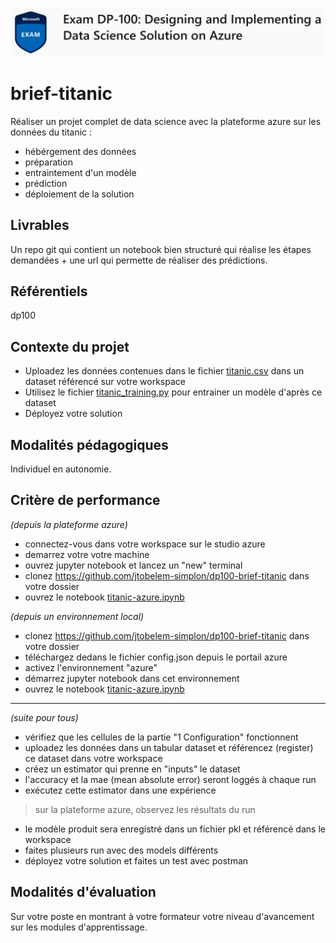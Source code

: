 ![dp100 image](img/dp100.png)

# brief-titanic

Réaliser un projet complet de data science avec la plateforme azure sur les données du titanic :
- hébérgement des données
- préparation
- entraintement d'un modèle
- prédiction
- déploiement de la solution 

## Livrables

Un repo git qui contient un notebook bien structuré qui réalise les étapes demandées + une url qui permette de réaliser des prédictions.

## Référentiels

dp100

## Contexte du projet

- Uploadez les données contenues dans le fichier [titanic.csv](https://github.com/jtobelem-simplon/dp100-brief-titanic/blob/master/data/titanic.csv) dans un dataset référencé sur votre workspace
- Utilisez le fichier [titanic_training.py](https://github.com/jtobelem-simplon/dp100-brief-titanic/blob/master/script/titanic_training.py) pour entrainer un modèle d'après ce dataset
- Déployez votre solution 


## Modalités pédagogiques

Individuel en autonomie.

## Critère de performance

*(depuis la plateforme azure)*
- connectez-vous dans votre workspace sur le studio azure
- demarrez votre votre machine
- ouvrez jupyter notebook et lancez un "new" terminal
- clonez https://github.com/jtobelem-simplon/dp100-brief-titanic dans votre dossier
- ouvrez le notebook [titanic-azure.ipynb](https://github.com/jtobelem-simplon/dp100-brief-titanic/blob/master/titanic-azure.ipynb)

*(depuis un environnement local)*
- clonez https://github.com/jtobelem-simplon/dp100-brief-titanic dans votre dossier
- téléchargez dedans le fichier config.json depuis le portail azure
- activez l'environnement "azure"
- démarrez jupyter notebook dans cet environnement
- ouvrez le notebook [titanic-azure.ipynb](https://github.com/jtobelem-simplon/dp100-brief-titanic/blob/master/titanic-azure.ipynb)

---

*(suite pour tous)*
- vérifiez que les cellules de la partie "1 Configuration" fonctionnent
- uploadez les données dans un tabular dataset et référencez (register) ce dataset dans votre workspace
- créez un estimator qui prenne en "inputs" le dataset
- l'accuracy et la mae (mean absolute error) seront loggés à chaque run
- exécutez cette estimator dans une expérience

> sur la plateforme azure, observez les résultats du run

- le modèle produit sera enregistré dans un fichier pkl et référencé dans le workspace
- faites plusieurs run avec des models différents
- déployez votre solution et faites un test avec postman


## Modalités d'évaluation

Sur votre poste en montrant à votre formateur votre niveau d'avancement sur les modules d'apprentissage.
